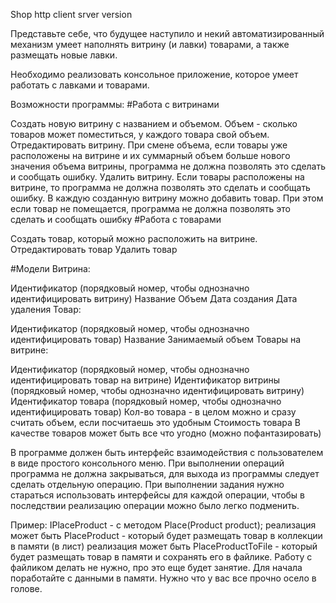 Shop http client srver version

Представьте себе, что будущее наступило и некий автоматизированный механизм умеет наполнять витрину (и лавки) товарами, а также размещать новые лавки.

Необходимо реализовать консольное приложение, которое умеет работать с лавками и товарами.

Возможности программы:
#Работа с витринами

Создать новую витрину с названием и объемом. Объем - сколько товаров может поместиться, у каждого товара свой объем.
Отредактировать витрину. При смене объема, если товары уже расположены на витрине и их суммарный объем больше нового значения объема витрины, программа не должна позволять это сделать и сообщать ошибку.
Удалить витрину. Если товары расположены на витрине, то программа не должна позволять это сделать и сообщать ошибку.
В каждую созданную витрину можно добавить товар. При этом если товар не помещается, программа не должна позволять это сделать и сообщать ошибку
#Работа с товарами

Создать товар, который можно расположить на витрине.
Отредактировать товар
Удалить товар

#Модели
Витрина:

Идентификатор (порядковый номер, чтобы однозначно идентифицировать витрину)
Название
Объем
Дата создания
Дата удаления
Товар:

Идентификатор (порядковый номер, чтобы однозначно идентифицировать товар)
Название
Занимаемый объем
Товары на витрине:

Идентификатор (порядковый номер, чтобы однозначно идентифицировать товар на витрине)
Идентификатор витрины (порядковый номер, чтобы однозначно идентифицировать витрину)
Идентификатор товара (порядковый номер, чтобы однозначно идентифицировать товар)
Кол-во товара - в целом можно и сразу считать объем, если посчитаешь это удобным
Стоимость товара
В качестве товаров может быть все что угодно (можно пофантазировать)

В программе должен быть интерфейс взаимодействия с пользователем в виде простого консольного меню. При выполнении операций программа не должна закрываться, для выхода из программы следует сделать отдельную операцию. При выполнении задания нужно стараться использовать интерфейсы для каждой операции, чтобы в последствии реализацию операции можно было легко подменить.

Пример: IPlaceProduct - с методом Place(Product product);
реализация может быть PlaceProduct - который будет размещать товар в коллекции в памяти (в лист)
реализация может быть PlaceProductToFile - который будет размещать товар в памяти и сохранять его в файлике.
Работу с файликом делать не нужно, про это еще будет занятие. Для начала поработайте с данными в памяти. Нужно что у вас все прочно осело в голове.

